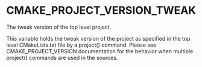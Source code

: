   

# CMAKE_PROJECT_VERSION_TWEAK  
The tweak version of the top level project.  

This variable holds the tweak version of the project as specified in the top
level CMakeLists.txt file by a project() command. Please see
CMAKE_PROJECT_VERSION documentation for the behavior when
multiple project() commands are used in the sources.  

